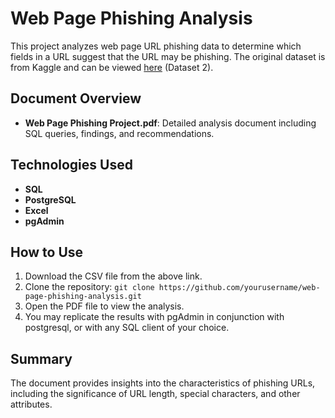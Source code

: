 # Web Page Phishing Analysis

This project analyzes web page URL phishing data to determine which fields in a URL suggest that the URL may be phishing. The original dataset is from Kaggle and can be viewed [here](https://www.kaggle.com/datasets/danielfernandon/web-page-phishing-dataset?resource=download) (Dataset 2).

## Document Overview

- **Web Page Phishing Project.pdf**: Detailed analysis document including SQL queries, findings, and recommendations.

## Technologies Used

- **SQL**
- **PostgreSQL**
- **Excel**
- **pgAdmin**
  
## How to Use

1. Download the CSV file from the above link.
2. Clone the repository: `git clone https://github.com/yourusername/web-page-phishing-analysis.git`
3. Open the PDF file to view the analysis.
4. You may replicate the results with pgAdmin in conjunction with postgresql, or with any SQL client of your choice.

## Summary

The document provides insights into the characteristics of phishing URLs, including the significance of URL length, special characters, and other attributes.
